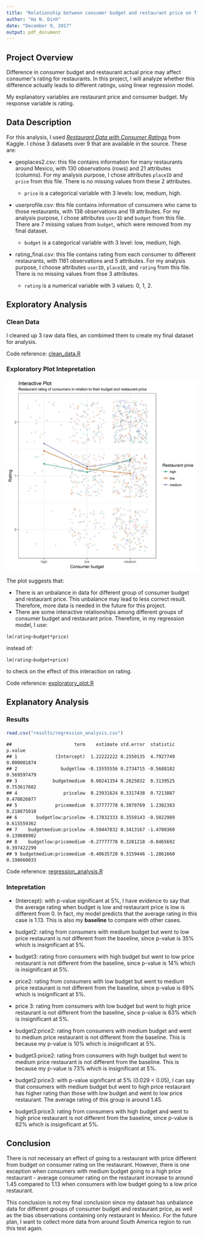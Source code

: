 ```yaml
---
title: "Relationship between consumer budget and restaurant price on final rating"
author: "Ha N. Dinh"
date: "December 9, 2017"
output: pdf_document
---
```




## **Project Overview**
Difference in consumer budget and restaurant actual price may affect consumer's rating for restaurants. In this project, I will analyze whether this difference actually leads to different ratings, using linear regression model. 

My explanatory variables are restaurant price and consumer budget. My response variable is rating.

## Data Description
For this analysis, I used *[Restaurant Data with Consumer Ratings](https://www.kaggle.com/uciml/restaurant-data-with-consumer-ratings)* from Kaggle. I chose 3 datasets over 9 that are available in the source. These are:
- geoplaces2.csv: this file contains information for many restaurants around Mexico, with 130 observations (rows) and 21 attributes (columns). For my analysis purpose, I chose attributes `placeID` and `price` from this file. There is no missing values from these 2 attributes. 
  - `price` is a categorical variable with 3 levels: low, medium, high.

- userprofile.csv: this file contains information of consumers who came to those restaurants, with 138 observations and 19 attributes. For my analysis purpose, I chose attributes `userID` and `budget` from this file. There are 7 missing values from `budget`, which were removed from my final dataset.
  - `budget` is a categorical variable with 3 level: low, medium, high. 

- rating_final.csv: this file contains rating from each consumer to different restaurants, with 1161 observations and 5 attributes. For my analysis purpose, I choose attributes `userID`, `placeID`, and `rating` from this file. There is no missing values from thse 3 attributes. 
  - `rating` is a numerical variable with 3 values: 0, 1, 2.

## **Exploratory Analysis**
### Clean Data
I cleaned up 3 raw data files, an combimed them to create my final dataset for analysis. 

Code reference: [clean_data.R](../src/clean_data.R)

### Exploratory Plot Intepretation 
![](../results/exploratory_plot.jpg)

The plot suggests that:
- There is an unbalance in data for different group of consumer budget and restaurant price. This unbalance may lead to less correct result. Therefore, more data is needed in the future for this project. 
- There are some interactive relationships among different groups of consumer budget and restaurant price. Therefore, in my regression model, I use:

```
lm(rating~budget*price)
```
instead of: 

```
lm(rating~budget+price)
```
to check on the effect of this interaction on rating. 

Code reference: [exploratory_plot.R](../src/exploratory_plot.R)

## **Explanatory Analysis**
### Results


```r
read.csv("results/regression_analysis.csv")
```

```
##                       term    estimate std.error  statistic     p.value
## 1              (Intercept)  1.22222222 0.2550135  4.7927749 0.000001874
## 2                budgetlow -0.15555556 0.2734715 -0.5688182 0.569597479
## 3             budgetmedium  0.08241354 0.2625032  0.3139525 0.753617602
## 4                 pricelow  0.23931624 0.3317438  0.7213887 0.470826077
## 5              pricemedium  0.37777778 0.3070769  1.2302383 0.218875018
## 6       budgetlow:pricelow -0.17832333 0.3550143 -0.5022989 0.615559362
## 7    budgetmedium:pricelow -0.50447832 0.3413167 -1.4780360 0.139688902
## 8    budgetlow:pricemedium -0.27777778 0.3281218 -0.8465692 0.397422299
## 9 budgetmedium:pricemedium -0.40635720 0.3159446 -1.2861660 0.198660033
```

Code reference: [regression_analysis.R](../src/regression_analysis.R) 

### Intepretation
- (Intercept): with p-value significant at 5%, I have evidence to say that the average rating when budget is low and restaurant price is low is different from 0. In fact, my model predicts that the average rating in this case is 1.13. This is also my **baseline** to compare with other cases. 

- budget2: rating from consumers with medium budget but went to low price restaurant is not different from the baseline, since p-value is 35% which is insignificant at 5%. 

- budget3: rating from consumers with high budget but went to low price restaurant is not different from the baseline, since p-value is 14% which is insignificant at 5%. 

- price2: rating from consumers with low budget but went to medium price restaurant is not different from the baseline, since p-value is 69% which is insignificant at 5%. 

- price 3: rating from consumers with low budget but went to high price restaurant is not different from the baseline, since p-value is 63% which is insignificant at 5%. 

- budget2:price2: rating from consumers with medium budget and went to medium price restaurant is not different from the baseline. This is because my p-value is 10% which is insignificant at 5%. 

- budget3:price2: rating from consumers with high budget but went to medium price restaurant is not different from the baseline. This is because my p-value is 73% which is insignificant at 5%. 

- budget2:price3: with p-value significant at 5% (0.029 < 0.05), I can say that consumers with medium budget but went to high price restaurant has higher rating than those with low budget and went to low price restaurant. The average rating of this group is around 1.45. 

- budget3:price3: rating from consumers with high budget and went to high price restaurant is not different from the baseline, since p-value is 62% which is insignificant at 5%. 

## **Conclusion** 
There is not necessary an effect of going to a restaurant with price different from budget on consumer rating on the restaurant. However, there is one exception when consumers with medium budget going to a high price restaurant - average consumer rating on the restaurant increase to around 1.45 compared to 1.13 when consumers with low budget going to a low price restaurant. 

This conclusion is not my final conclusion since my dataset has unbalance data for different groups of consumer budget and restaurant price, as well as the bias observations containing only restaurant in Mexico. For the future plan, I want to collect more data from around South America region to run this test again. 
